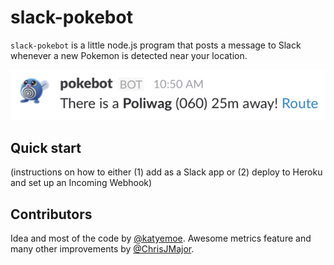# slack-pokebot

`slack-pokebot` is a little node.js program that posts a message to Slack whenever a new Pokemon is detected near your location.

![There is a Poliwag](image.png)

## Quick start

(instructions on how to either (1) add as a Slack app or (2) deploy to Heroku and set up an Incoming Webhook)

## Contributors

Idea and most of the code by [@katyemoe](https://twitter.com/katyemoe). Awesome metrics feature and many other improvements by [@ChrisJMajor](https://twitter.com/ChrisJMajor).
